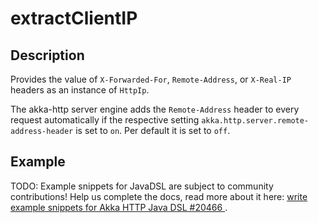 <a id="extractclientip-java"></a>
# extractClientIP

## Description

Provides the value of `X-Forwarded-For`, `Remote-Address`, or `X-Real-IP` headers as an instance of `HttpIp`.

The akka-http server engine adds the `Remote-Address` header to every request automatically if the respective
setting `akka.http.server.remote-address-header` is set to `on`. Per default it is set to `off`.

## Example

TODO: Example snippets for JavaDSL are subject to community contributions! Help us complete the docs, read more about it here: [write example snippets for Akka HTTP Java DSL #20466 ](https://github.com/akka/akka/issues/20466).